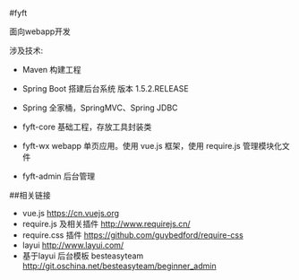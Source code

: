 #fyft

面向webapp开发

涉及技术:

* Maven 构建工程
* Spring Boot 搭建后台系统 版本 1.5.2.RELEASE
* Spring 全家桶，SpringMVC、Spring JDBC

* fyft-core 基础工程，存放工具封装类
* fyft-wx webapp 单页应用。使用 vue.js 框架，使用 require.js 管理模块化文件
* fyft-admin 后台管理

##相关链接

* vue.js		https://cn.vuejs.org
* require.js 及相关插件		http://www.requirejs.cn/
* require.css 插件		https://github.com/guybedford/require-css
* layui		http://www.layui.com/
* 基于layui 后台模板 besteasyteam			http://git.oschina.net/besteasyteam/beginner_admin
